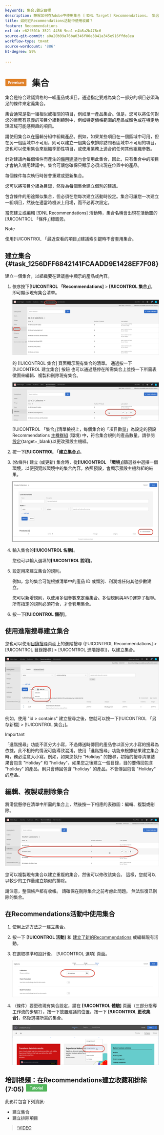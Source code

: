 ```yaml
---
keywords: 集合;鎖定目標
description: 瞭解如何在Adobe中使用集合 [!DNL Target] Recommendations。 集合是符合建議資格的一組產品或項目。
title: 如何在Recommendations活動中使用收藏？
feature: Recommendations
exl-id: e62f501b-3521-4456-9ea1-e4b8a2b478c6
source-git-commit: a0a20b99a76ba0346f00e3841a345e916ffde8ea
workflow-type: tm+mt
source-wordcount: '886'
ht-degree: 59%

---
```


# ![PREMIUM](/help/main/assets/premium.png) 集合

集合是符合建議資格的一組產品或項目。通過指定要成為集合一部分的項目必須滿足的條件來定義集合。

集合通常是指一組相似或相關的項目，例如單一產品集合。但是，您可以將任何對您的業務有意義的項目分組到類別中，例如特定價格範圍的產品或顏色或在特定地理區域可能感興趣的項目。

請使用集合以在邏輯分組中組織產品。例如，如果某些項目在一個區域中可用，但在另一個區域中不可用，則可以建立一個集合來排除訪問者區域中不可用的項目。 您也可以使用集合來組織季節性項目，或使用業務上適合的任何其他組織參數。

針對建議內每個條件而產生的[備用建議](/help/main/c-recommendations/c-algorithms/backup-recs.md)也會使用此集合，因此，只有集合中的項目才會納入備用建議中。集合可讓您確保只顯示必須出現在位置中的產品。

每個條件每次執行時皆會重建或更新集合。

您可以將項目分組為目錄，然後為每個集合建立個別的建議。

包含條件的用途類似集合，但必須在您每次建立活動時設定。集合可讓您一次建立一組項目，然後在適當時機派上用場，而不必再次設定。

當您建立或編輯 [!DNL Recommendations] 活動時，集合名稱會出現在活動圖的[!UICONTROL 「條件」]標籤旁。

>[!NOTE]
>
>使用[!UICONTROL 「最近查看的項目」]建議索引鍵時不會套用集合。

## 建立集合 {#task_1256DFF6842141FCAADD9E1428EF7F08}

建立一個集合，以組織要在建議書中顯示的產品或內容。

1. 依序按下&#x200B;**[!UICONTROL 「Recommendations]** > **[!UICONTROL 集合」]**，即可顯示現有集合清單。

   ![集合清單](assets/collections_list.png)

   的 [!UICONTROL 集合] 頁面顯示現有集合的清單。 通過按一下 [!UICONTROL 建立集合] 按鈕 也可以通過懸停在所需集合上並按一下所需表徵圖來編輯、複製和刪除現有集合。

   ![懸停錶徵圖：編輯、複製和刪除](/help/main/c-recommendations/c-products/assets/hover-icons.png)

   [!UICONTROL 「集合」]清單檢視上，每個集合的「項目數量」為設定的預設 Recommendations [主機群組](/help/main/administrating-target/hosts.md) (環境) 中，符合集合規則的產品數量。請參閱 [設定](https://developer.adobe.com/target/implement/recommendations/){target=_blank}以更改預設主機組。

1. 按一下&#x200B;**[!UICONTROL 「建立集合」]**。

1. (依條件) 建立 (或更新) 集合時，從&#x200B;**[!UICONTROL 「環境」]**&#x200B;篩選器中選擇一個環境，以便預覽該環境中的集合內容。依照預設，會顯示預設主機群組的結果。

   ![建立集合](/help/main/c-recommendations/c-products/assets/CreateCollection.png)

1. 輸入集合的&#x200B;**[!UICONTROL 名稱]**。

   您也可以輸入選填的&#x200B;**[!UICONTROL 說明]**。

1. 設定用來建立集合的規則。

   例如，您的集合可能根據清單中的產品 ID 或類別、利潤或任何其他參數建立。

   您可以新增規則，以使用多個參數來定義集合。多個規則與AND運算子相聯。 所有指定的規則必須符合，才會套用集合。

1. 按一下&#x200B;**[!UICONTROL 儲存]**。

## 使用進階搜尋建立集合

您也可以使用[目錄搜尋](/help/main/c-recommendations/c-products/catalog-search.md#save-as)頁面上的進階搜尋 ([!UICONTROL Recommendations] > [!UICONTROL 目錄搜尋] > [!UICONTROL 進階搜尋])，以建立集合。

![另存為對話框](/help/main/c-recommendations/c-products/assets/save-as.png)

例如，使用 &quot;id > contains&quot; 建立搜尋之後，您就可以按一下[!UICONTROL 「另存新檔] > [!UICONTROL 集合」]。

>[!IMPORTANT]
>
>「進階搜尋」功能不區分大小寫，不過傳送時傳回的產品會以區分大小寫的搜尋為依據。此不相符的情況可能導致混淆。使用「進階搜尋」功能來根據結果建立集合時，務必注意大小寫。例如，如果您執行 &quot;Holiday&quot; 的搜尋，初始的搜尋清單結果會包含 &quot;Holiday&quot; 和 &quot;holiday&quot;。如果您之後建立一個目錄，目的要傳回包含 &quot;holiday&quot; 的產品，則只會傳回包含 &quot;holiday&quot; 的產品。不會傳回包含 &quot;Holiday&quot; 的產品。

## 編輯、複製或刪除集合

將滑鼠懸停在清單中所需的集合上，然後按一下相應的表徵圖：編輯、複製或刪除。

![收藏的懸停錶徵圖](/help/main/c-recommendations/c-products/assets/hover-collections.png)

您可以複製現有集合以建立重複的集合，然後可以修改該集合。 這樣，您就可以以較少的工作量建立類似的排除。

請注意，整個帳戶都有收帳。 請確保在刪除集合之前考慮此問題。 無法恢復已刪除的集合。

## 在Recommendations活動中使用集合

1. 使用上述方法之一建立集合。

1. 按一下 **[!UICONTROL 活動]** 和 [建立了新的Recommendations](/help/main/c-recommendations/t-create-recs-activity/create-recs-activity.md) 或編輯現有活動。

1. 在選取標準和設計後， [!UICONTROL 選項] 頁面。

   ![選擇集合選項](/help/main/c-recommendations/c-products/assets/choose-collection.png)

1. （條件）要更改現有集合設定，請在 **[!UICONTROL 體驗]** 頁面（三部分指導工作流的步驟2），按一下放置建議的位置，按一下 **[!UICONTROL 更改集合]**，然後選擇所需的集合。

   ![「更改集合」選項](/help/main/c-recommendations/c-products/assets/change-collection.png)

## 培訓視頻：在Recommendations建立收藏和排除(7:05) ![教程徽章](/help/main/assets/tutorial.png)

此影片包含下列資訊:

* 建立集合
* 建立排除項目

>[!VIDEO](https://video.tv.adobe.com/v/27689)
